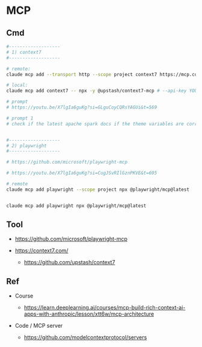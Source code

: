 # MCP

## Cmd

```bash
#-------------------
# 1) context7
#-------------------

# remote:
claude mcp add --transport http --scope project context7 https://mcp.context7.com/mcp

# local:
claude mcp add context7 -- npx -y @upstash/context7-mcp # --api-key YOUR_API_KEY

# prompt
# https://youtu.be/X7lgIa6guKg?si=GLguCoyCQRsYAGUi&t=569

# prompt 1
# check if the latest apache spark docs if the theme variables are corretly configured, use context7 


#-------------------
# 2) playwright
#-------------------

# https://github.com/microsoft/playwright-mcp

# https://youtu.be/X7lgIa6guKg?si=CugJSvRIlGznPKVE&t=695

# remote
claude mcp add playwright --scope project npx @playwright/mcp@latest


claude mcp add playwright npx @playwright/mcp@latest
```

## Tool

- https://github.com/microsoft/playwright-mcp

- https://context7.com/
  - https://github.com/upstash/context7

## Ref

- Course
  - https://learn.deeplearning.ai/courses/mcp-build-rich-context-ai-apps-with-anthropic/lesson/xtt6w/mcp-architecture
  
- Code / MCP server
  - https://github.com/modelcontextprotocol/servers

